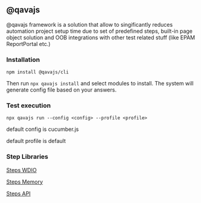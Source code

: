 ## @qavajs

@qavajs framework is a solution that allow to singificantly reduces automation project setup time due to set of predefined steps, built-in page object solution and OOB integrations with other test related stuff (like EPAM ReportPortal etc.)

### Installation
`npm install @qavajs/cli`

Then run
`npx qavajs install` and select modules to install. The system will generate config file based on your answers.

### Test execution
`npx qavajs run --config <config> --profile <profile>`

default config is cucumber.js 

default profile is default

### Step Libraries

[Steps WDIO](https://github.com/qavajs/steps-wdio/blob/master/README.md)

[Steps Memory](https://github.com/qavajs/steps-memory/blob/main/README.md)

[Steps API](TBD)
